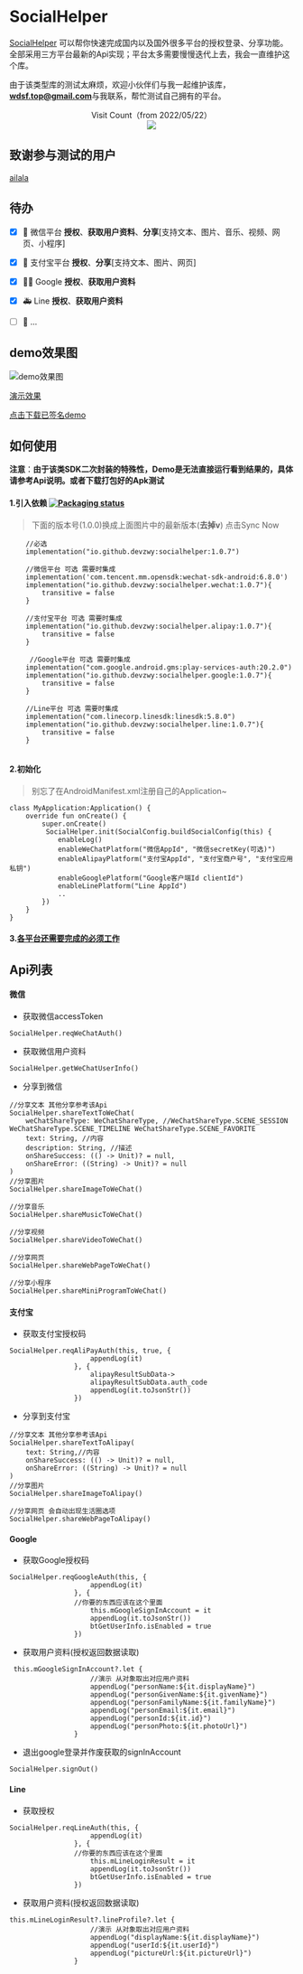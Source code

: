 # SocialHelper

[SocialHelper](https://github.com/devzwy/SocialHelper) 可以帮你快速完成国内以及国外很多平台的授权登录、分享功能。全部采用三方平台最新的Api实现；平台太多需要慢慢迭代上去，我会一直维护这个库。

由于该类型库的测试太麻烦，欢迎小伙伴们与我一起维护该库，**wdsf.top@gmail.com**与我联系，帮忙测试自己拥有的平台。

<p align="center">
  Visit Count（from 2022/05/22）<br>
  <img src="https://profile-counter.glitch.me/devzwy-SocialHelper/count.svg" />
</p>

## 致谢参与测试的用户 
[ailala](https://github.com/ailalay/ailalay.github.io)  

## 待办

- [x] 🎉 微信平台 **授权**、**获取用户资料**、**分享**[支持文本、图片、音乐、视频、网页、小程序]
- [x] 🎉 支付宝平台 **授权**、**分享**[支持文本、图片、网页]
- [x] 💃🏻 Google **授权**、**获取用户资料**
- [x] 🚑 Line **授权**、**获取用户资料**
- [ ] 📝 ...


## demo效果图
![demo效果图](https://download.wdsf.top/dev%2Fimage%2Fdemo.png)  

[演示效果](https://download.wdsf.top/dev/video/show.mp4)  

[点击下载已签名demo](https://download.wdsf.top/dev/apk/socialhelper.apk)

## 如何使用

**注意**：__由于该类SDK二次封装的特殊性，Demo是无法直接运行看到结果的，具体请参考Api说明。或者下载打包好的Apk测试__

#### 1.引入依赖  [![Packaging status](https://img.shields.io/nexus/r/io.github.devzwy/socialhelper?label=SocialHelper&nexusVersion=2&server=https%3A%2F%2Fs01.oss.sonatype.org)](https://github.com/devzwy/SocialHelper)

> 下面的版本号(1.0.0)换成上面图片中的最新版本(**去掉v**)
> 点击Sync Now

```
    //必选
    implementation("io.github.devzwy:socialhelper:1.0.7")
    
    //微信平台 可选 需要时集成
    implementation('com.tencent.mm.opensdk:wechat-sdk-android:6.8.0')
    implementation("io.github.devzwy:socialhelper.wechat:1.0.7"){
        transitive = false
    }

    //支付宝平台 可选 需要时集成
    implementation("io.github.devzwy:socialhelper.alipay:1.0.7"){
        transitive = false
    }
    
     //Google平台 可选 需要时集成
    implementation("com.google.android.gms:play-services-auth:20.2.0")
    implementation("io.github.devzwy:socialhelper.google:1.0.7"){
        transitive = false
    }
    
    //Line平台 可选 需要时集成
    implementation("com.linecorp.linesdk:linesdk:5.8.0")
    implementation("io.github.devzwy:socialhelper.line:1.0.7"){
        transitive = false
    }
    
```

#### 2.初始化

> 别忘了在AndroidManifest.xml注册自己的Application~

```
class MyApplication:Application() {
    override fun onCreate() {
        super.onCreate()
         SocialHelper.init(SocialConfig.buildSocialConfig(this) {
            enableLog()
            enableWeChatPlatform("微信AppId", "微信secretKey(可选)")
            enableAlipayPlatform("支付宝AppId", "支付宝商户号", "支付宝应用私钥")
            enableGooglePlatform("Google客户端Id clientId")
            enableLinePlatform("Line AppId")
            ..
        })
    }
}
```
#### 3.[各平台还需要完成的必须工作](https://github.com/devzwy/SocialHelper/blob/main/PlatformInfo.md)

## Api列表

#### 微信 
- 获取微信accessToken
```
SocialHelper.reqWeChatAuth()
```
- 获取微信用户资料
```
SocialHelper.getWeChatUserInfo()
```

- 分享到微信
```
//分享文本 其他分享参考该Api
SocialHelper.shareTextToWeChat(
    weChatShareType: WeChatShareType, //WeChatShareType.SCENE_SESSION WeChatShareType.SCENE_TIMELINE WeChatShareType.SCENE_FAVORITE 
    text: String, //内容
    description: String, //描述
    onShareSuccess: (() -> Unit)? = null,
    onShareError: ((String) -> Unit)? = null
)
//分享图片
SocialHelper.shareImageToWeChat()

//分享音乐
SocialHelper.shareMusicToWeChat()

//分享视频
SocialHelper.shareVideoToWeChat()

//分享网页
SocialHelper.shareWebPageToWeChat()

//分享小程序
SocialHelper.shareMiniProgramToWeChat()

```

#### 支付宝
- 获取支付宝授权码
```
SocialHelper.reqAliPayAuth(this, true, {
                    appendLog(it)
                }, {
                    alipayResultSubData->
                    alipayResultSubData.auth_code
                    appendLog(it.toJsonStr())
                })
```

- 分享到支付宝
```
//分享文本 其他分享参考该Api
SocialHelper.shareTextToAlipay(
    text: String,//内容
    onShareSuccess: (() -> Unit)? = null,
    onShareError: ((String) -> Unit)? = null
)
//分享图片
SocialHelper.shareImageToAlipay()

//分享网页 会自动出现生活圈选项
SocialHelper.shareWebPageToAlipay()

```

#### Google
- 获取Google授权码
```
SocialHelper.reqGoogleAuth(this, {
                    appendLog(it)
                }, {
                //你要的东西应该在这个里面
                    this.mGoogleSignInAccount = it
                    appendLog(it.toJsonStr())
                    btGetUserInfo.isEnabled = true
                })
```

- 获取用户资料(授权返回数据读取)
```
 this.mGoogleSignInAccount?.let {
                    //演示 从对象取出对应用户资料
                    appendLog("personName:${it.displayName}")
                    appendLog("personGivenName:${it.givenName}")
                    appendLog("personFamilyName:${it.familyName}")
                    appendLog("personEmail:${it.email}")
                    appendLog("personId:${it.id}")
                    appendLog("personPhoto:${it.photoUrl}")
                }
```
- 退出google登录并作废获取的signInAccount
``` 
SocialHelper.signOut()
```

#### Line
- 获取授权
```
SocialHelper.reqLineAuth(this, {
                    appendLog(it)
                }, {
                //你要的东西应该在这个里面
                    this.mLineLoginResult = it
                    appendLog(it.toJsonStr())
                    btGetUserInfo.isEnabled = true
                })
```

- 获取用户资料(授权返回数据读取)
```
this.mLineLoginResult?.lineProfile?.let {
                    //演示 从对象取出对应用户资料
                    appendLog("displayName:${it.displayName}")
                    appendLog("userId:${it.userId}")
                    appendLog("pictureUrl:${it.pictureUrl}")
                }
```
